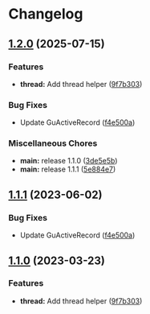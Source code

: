 # Changelog

## [1.2.0](https://github.com/nueip/yii2-common/compare/v1.1.1...1.2.0) (2025-07-15)


### Features

* **thread:** Add thread helper ([9f7b303](https://github.com/nueip/yii2-common/commit/9f7b3038f73d0fbde0ce9af4da134ab97a5e69e3))


### Bug Fixes

* Update GuActiveRecord ([f4e500a](https://github.com/nueip/yii2-common/commit/f4e500ada9e7077c68e2bb4d0f6b340d447b0432))


### Miscellaneous Chores

* **main:** release 1.1.0 ([3de5e5b](https://github.com/nueip/yii2-common/commit/3de5e5b88e740941b27c883172f10fca2d650dd5))
* **main:** release 1.1.1 ([5e884e7](https://github.com/nueip/yii2-common/commit/5e884e7fa93e338ac7faabeeeb5cc921f9585958))

## [1.1.1](https://github.com/gunter1020/yii2-common/compare/1.1.0...1.1.1) (2023-06-02)


### Bug Fixes

* Update GuActiveRecord ([f4e500a](https://github.com/gunter1020/yii2-common/commit/f4e500ada9e7077c68e2bb4d0f6b340d447b0432))

## [1.1.0](https://github.com/gunter1020/yii2-common/compare/1.0.5...1.1.0) (2023-03-23)


### Features

* **thread:** Add thread helper ([9f7b303](https://github.com/gunter1020/yii2-common/commit/9f7b3038f73d0fbde0ce9af4da134ab97a5e69e3))
